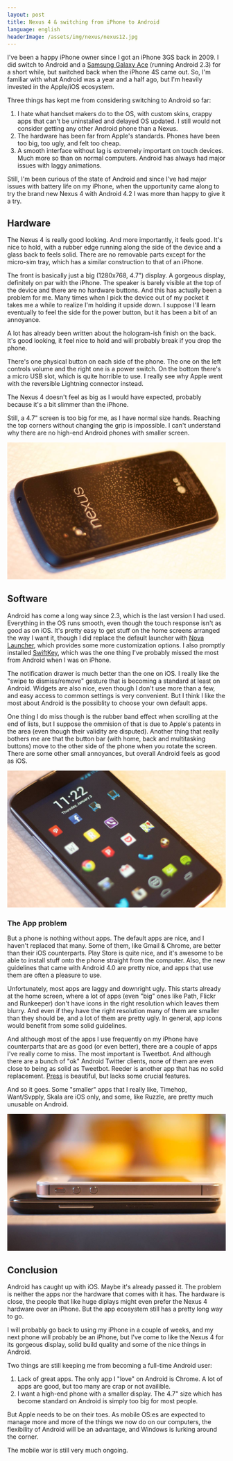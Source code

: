 ```yaml
---
layout: post
title: Nexus 4 & switching from iPhone to Android
language: english
headerImage: /assets/img/nexus/nexus12.jpg
---
```


I've been a happy iPhone owner since I got an iPhone 3GS back in 2009. I did switch to Android and a [Samsung Galaxy Ace][1] (running Android 2.3) for a short while, but switched back when the iPhone 4S came out. So, I'm familiar with what Android was a year and a half ago, but I'm heavily invested in the Apple/iOS ecosystem.

Three things has kept me from considering switching to Android so far:

1. I hate what handset makers do to the OS, with custom skins, crappy apps that can't be uninstalled and delayed OS updated. I still would not consider getting any other Android phone than a Nexus.
2. The hardware has been far from Apple's standards. Phones have been too big, too ugly, and felt too cheap.
3. A smooth interface without lag is extremely important on touch devices. Much more so than on normal computers. Android has always had major issues with laggy animations.

Still, I'm been curious of the state of Android and since I've had major issues with battery life on my iPhone, when the upportunity came along to try the brand new Nexus 4 with Android 4.2 I was more than happy to give it a try.

## Hardware

The Nexus 4 is really good looking. And more importantly, it feels good. It's nice to hold, with a rubber edge running along the side of the device and a glass back to feels solid. There are no removable parts except for the micro-sim tray, which has a similar construction to that of an iPhone.

The front is basically just a big (1280x768, 4.7") display. A gorgeous display, definitely on par with the iPhone. The speaker is barely visible at the top of the device and there are no hardware buttons. And this has actually been a problem for me. Many times when I pick the device out of my pocket it takes me a while to realize I'm holding it upside down. I suppose I'll learn eventually to feel the side for the power button, but it has been a bit of an annoyance.

A lot has already been written about the hologram-ish finish on the back. It's good looking, it feel nice to hold and will probably break if you drop the phone.

There's one physical button on each side of the phone. The one on the left controls volume and the right one is a power switch. On the bottom there's a micro USB slot, which is quite horrible to use. I really see why Apple went with the reversible Lightning connector instead.

The Nexus 4 doesn't feel as big as I would have expected, probably because it's a bit slimmer than the iPhone.

Still, a 4.7" screen is too big for me, as I have normal size hands. Reaching the top corners without changing the grip is impossible. I can't understand why there are no high-end Android phones with smaller screen.

<img src="/assets/img/nexus/nexus5.jpg" alt="Nexus 4">

## Software

Android has come a long way since 2.3, which is the last version I had used. Everything in the OS runs smooth, even though the touch response isn't as good as on iOS. It's pretty easy to get stuff on the home screens arranged the way I want it, though I did replace the default launcher with [Nova Launcher][2], which provides some more customization options. I also promptly installed [SwiftKey][3], which was the one thing I've probably missed the most from Android when I was on iPhone.

The notification drawer is much better than the one on iOS. I really like the "swipe to dismiss/remove" gesture that is becoming a standard at least on Android. Widgets are also nice, even though I don't use more than a few, and easy access to common settings is very convenient. But I think I like the most about Android is the possiblity to choose your own default apps.

One thing I do miss though is the rubber band effect when scrolling at the end of lists, but I suppose the ommision of that is due to Apple's patents in the area (even though their validity are disputed). Another thing that really bothers me are that the button bar (with home, back and multitasking buttons) move to the other side of the phone when you rotate the screen. There are some other small annoyances, but overall Android feels as good as iOS.

<img src="/assets/img/nexus/nexus11.jpg" alt="Nexus 4">

### The App problem

But a phone is nothing without apps. The default apps are nice, and I haven't replaced that many. Some of them, like Gmail & Chrome, are better than their iOS counterparts. Play Store is quite nice, and it's awesome to be able to install stuff onto the phone straight from the computer. Also, the new guidelines that came with Android 4.0 are pretty nice, and apps that use them are often a pleasure to use.

Unfortunately, most apps are laggy and downright ugly. This starts already at the home screen, where a lot of apps (even "big" ones like Path, Flickr and Runkeeper) don't have icons in the right resolution which leaves them blurry. And even if they have the right resolution many of them are smaller than they should be, and a lot of them are pretty ugly. In general, app icons would benefit from some solid guidelines.

And although most of the apps I use frequently on my iPhone have counterparts that are as good (or even better), there are a couple of apps I've really come to miss. The most important is Tweetbot. And although there are a bunch of "ok" Android Twitter clients, none of them are even close to being as solid as Tweetbot. Reeder is another app that has no solid replacement. [Press][4] is beautiful, but lacks some crucial features.

And so it goes. Some "smaller" apps that I really like, Timehop, Want/Svpply, Skala are iOS only, and some, like Ruzzle, are pretty much unusable on Android.

<img src="/assets/img/nexus/nexus7.jpg" alt="Nexus 4 &amp; iPhone 4S">

## Conclusion

Android has caught up with iOS. Maybe it's already passed it. The problem is neither the apps nor the hardware that comes with it has. The hardware is close, the people that like huge diplays might even prefer the Nexus 4 hardware over an iPhone. But the app ecosystem still has a pretty long way to go.

I will probably go back to using my iPhone in a couple of weeks, and my next phone will probably be an iPhone, but I've come to like the Nexus 4 for its gorgeous display, solid build quality and some of the nice things in Android.

Two things are still keeping me from becoming a full-time Android user:

1. Lack of great apps. The only app I "love" on Android is Chrome. A lot of apps are good, but too many are crap or not availible.
2. I want a high-end phone with a smaller display. The 4.7" size which has become standard on Android is simply too big for most people.

But Apple needs to be on their toes. As mobile OS:es are expected to manage more and more of the things we now do on our computers, the flexibility of Android will be an advantage, and Windows is lurking around the corner.

The mobile war is still very much ongoing.

[1]: http://www.samsung.com/galaxyace/ace_overview.html
[2]: http://novalauncher.com
[3]: http://www.swiftkey.net/en/
[4]: http://twentyfivesquares.com/press/
